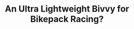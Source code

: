 ---
layout: community
category: community
title: "An Ultra Lightweight Bivvy for Bikepack Racing?"
description: " Does anyone have any recommendations for an ultra lightweight bivvy intended to be used for bikepack racing for just a couple hours of rest or as a weather shelter?"
isTopLevel: false
isSingleLevel: false
isArticle: false
datePublished: 2022-06-18 11:41:00 +0300
dateModified: 2022-06-18 11:41:00 +0300
published: false
---